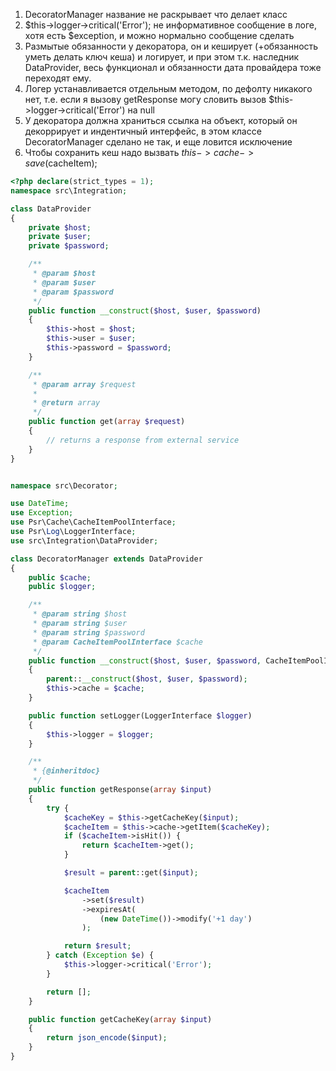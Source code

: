   1. DecoratorManager название не раскрывает что делает класс
  2. $this->logger->critical('Error'); не информативное сообщение в логе, хотя есть $exception, и можно нормально сообщение сделать
  3. Размытые обязанности у декоратора, он и кеширует (+обязанность уметь делать ключ кеша) и логирует, и при этом т.к. наследник DataProvider,
  весь функционал и обязанности дата провайдера тоже переходят ему.
  4. Логер устанавливается отдельным методом, по дефолту никакого нет, т.е. если я вызову getResponse
  могу словить вызов $this->logger->critical('Error') на null
  5. У декоратора должна храниться ссылка на объект, который он декоррирует и индентичный интерфейс, в этом классе DecoratorManager
  сделано не так, и еще ловится исключение
  6. Чтобы сохранить кеш надо вызвать $this->cache->save($cacheItem);

 
```php
<?php declare(strict_types = 1);
namespace src\Integration;

class DataProvider
{
    private $host;
    private $user;
    private $password;

    /**
     * @param $host
     * @param $user
     * @param $password
     */
    public function __construct($host, $user, $password)
    {
        $this->host = $host;
        $this->user = $user;
        $this->password = $password;
    }

    /**
     * @param array $request
     *
     * @return array
     */
    public function get(array $request)
    {
        // returns a response from external service
    }
}


namespace src\Decorator;

use DateTime;
use Exception;
use Psr\Cache\CacheItemPoolInterface;
use Psr\Log\LoggerInterface;
use src\Integration\DataProvider;

class DecoratorManager extends DataProvider
{
    public $cache;
    public $logger;

    /**
     * @param string $host
     * @param string $user
     * @param string $password
     * @param CacheItemPoolInterface $cache
     */
    public function __construct($host, $user, $password, CacheItemPoolInterface $cache)
    {
        parent::__construct($host, $user, $password);
        $this->cache = $cache;
    }

    public function setLogger(LoggerInterface $logger)
    {
        $this->logger = $logger;
    }

    /**
     * {@inheritdoc}
     */
    public function getResponse(array $input)
    {
        try {
            $cacheKey = $this->getCacheKey($input);
            $cacheItem = $this->cache->getItem($cacheKey);
            if ($cacheItem->isHit()) {
                return $cacheItem->get();
            }

            $result = parent::get($input);

            $cacheItem
                ->set($result)
                ->expiresAt(
                    (new DateTime())->modify('+1 day')
                );

            return $result;
        } catch (Exception $e) {
            $this->logger->critical('Error');
        }

        return [];
    }

    public function getCacheKey(array $input)
    {
        return json_encode($input);
    }
}
